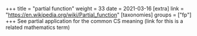 +++
title = "partial function"
weight = 33
date = 2021-03-16
[extra]
link = "https://en.wikipedia.org/wiki/Partial_function"
[taxonomies]
groups = ["fp"]
+++
See partial application for the common CS meaning (link for this is a related mathematics term)

